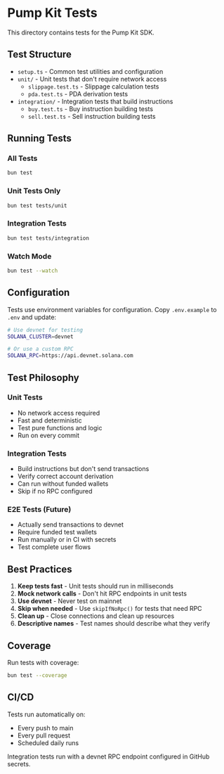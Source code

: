 # Pump Kit Tests

This directory contains tests for the Pump Kit SDK.

## Test Structure

- `setup.ts` - Common test utilities and configuration
- `unit/` - Unit tests that don't require network access
  - `slippage.test.ts` - Slippage calculation tests
  - `pda.test.ts` - PDA derivation tests
- `integration/` - Integration tests that build instructions
  - `buy.test.ts` - Buy instruction building tests
  - `sell.test.ts` - Sell instruction building tests

## Running Tests

### All Tests

```bash
bun test
```

### Unit Tests Only

```bash
bun test tests/unit
```

### Integration Tests

```bash
bun test tests/integration
```

### Watch Mode

```bash
bun test --watch
```

## Configuration

Tests use environment variables for configuration. Copy `.env.example` to `.env` and update:

```bash
# Use devnet for testing
SOLANA_CLUSTER=devnet

# Or use a custom RPC
SOLANA_RPC=https://api.devnet.solana.com
```

## Test Philosophy

### Unit Tests
- No network access required
- Fast and deterministic
- Test pure functions and logic
- Run on every commit

### Integration Tests
- Build instructions but don't send transactions
- Verify correct account derivation
- Can run without funded wallets
- Skip if no RPC configured

### E2E Tests (Future)
- Actually send transactions to devnet
- Require funded test wallets
- Run manually or in CI with secrets
- Test complete user flows

## Best Practices

1. **Keep tests fast** - Unit tests should run in milliseconds
2. **Mock network calls** - Don't hit RPC endpoints in unit tests
3. **Use devnet** - Never test on mainnet
4. **Skip when needed** - Use `skipIfNoRpc()` for tests that need RPC
5. **Clean up** - Close connections and clean up resources
6. **Descriptive names** - Test names should describe what they verify

## Coverage

Run tests with coverage:

```bash
bun test --coverage
```

## CI/CD

Tests run automatically on:
- Every push to main
- Every pull request
- Scheduled daily runs

Integration tests run with a devnet RPC endpoint configured in GitHub secrets.

